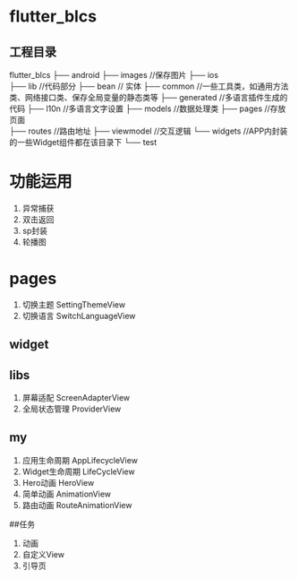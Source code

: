 # flutter_blcs

## 工程目录

flutter_blcs
├── android
├── images          //保存图片
├── ios         
├── lib             //代码部分
    ├── bean        // 实体
    ├── common      //一些工具类，如通用方法类、网络接口类、保存全局变量的静态类等
    ├── generated   //多语言插件生成的代码
    ├── l10n        //多语言文字设置
    ├── models      //数据处理类
    ├── pages       //存放页面  
    ├── routes      //路由地址
    ├── viewmodel   //交互逻辑
    └── widgets     //APP内封装的一些Widget组件都在该目录下
└── test        

# 功能运用
1. 异常捕获
2. 双击返回 
3. sp封装
4. 轮播图

# pages
1. 切换主题 SettingThemeView
2. 切换语言 SwitchLanguageView

## widget

## libs
1. 屏幕适配     ScreenAdapterView
2. 全局状态管理   ProviderView

## my
1. 应用生命周期    AppLifecycleView
2. Widget生命周期 LifeCycleView
3. Hero动画   HeroView
4. 简单动画    AnimationView
5. 路由动画    RouteAnimationView

##任务
1. 动画
2. 自定义View
2. 引导页